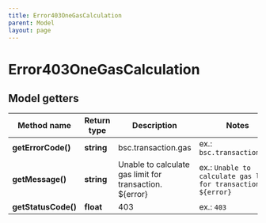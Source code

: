 ```yaml
---
title: Error403OneGasCalculation
parent: Model
layout: page
---
```


# Error403OneGasCalculation

## Model getters

Method name | Return type | Description | Notes
------------ | ------------- | ------------- | -------------
**getErrorCode()** | **string** | bsc.transaction.gas | ex.: `bsc.transaction.gas`
**getMessage()** | **string** | Unable to calculate gas limit for transaction. ${error} | ex.: `Unable to calculate gas limit for transaction. ${error}`
**getStatusCode()** | **float** | 403 | ex.: `403`

